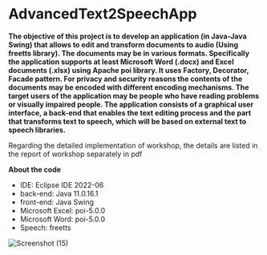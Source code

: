 # AdvancedText2SpeechApp
**The objective of this project is to develop an application (in Java-Java Swing) that allows to edit and transform documents to
audio (Using freetts library). The documents may be in various formats. Specifically the application supports at least Microsoft
Word (.docx) and Excel documents (.xlsx) using Apache poi library. It uses Factory, Decorator, Facade pattern. For privacy and security reasons the contents of the
documents may be encoded with different encoding mechanisms. The target users of the application
may be people who have reading problems or visually impaired people. The application consists of a
graphical user interface, a back-end that enables the text editing process and the part that transforms
text to speech, which will be based on external text to speech libraries.**

Regarding the detailed implementation of workshop, the details are listed in the report of workshop separately in pdf

**About the code**
- IDE: Eclipse IDE 2022-06
- back-end: Java 11.0.16.1
- front-end: Java Swing
- Microsoft Excel: poi-5.0.0
- Microsoft Word: poi-5.0.0
- Speech: freetts

![Screenshot (15)](https://user-images.githubusercontent.com/56134761/210150536-743f37ba-87c2-49cf-a1e4-fc11ce2146fa.png)
